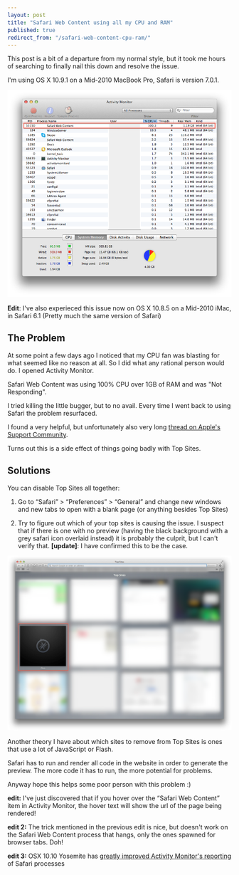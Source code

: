 ```yaml
---
layout: post
title: "Safari Web Content using all my CPU and RAM"
published: true
redirect_from: "/safari-web-content-cpu-ram/"
---
```


This post is a bit of a departure from my normal style, but it took me hours of searching to finally nail this down and resolve the issue.

I'm using OS X 10.9.1 on a Mid-2010 MacBook Pro, Safari is version 7.0.1.

<img src="/img/2014-01-16-activity-monitor.png" class="screenshot" alt="Activity Monitor">


**Edit**: I've also experieced this issue now on OS X 10.8.5 on a Mid-2010 iMac, in Safari 6.1 (Pretty much the same version of Safari)

## The Problem

At some point a few days ago I noticed that my CPU fan was blasting for what seemed like no reason at all. So I did what any rational person would do. I opened Activity Monitor.

Safari Web Content was using 100% CPU over 1GB of RAM and was "Not Responding".

I tried killing the little bugger, but to no avail. Every time I  went back to using Safari the problem resurfaced.

I found a very helpful, but unfortunately also very long [thread on Apple's Support Community](https://discussions.apple.com/thread/3190569).

Turns out this is a side effect of things going badly with Top Sites.

## Solutions

You can disable Top Sites all together:

1. Go to “Safari” > “Preferences” > “General” and change new windows and new tabs to open with a blank page (or anything besides Top Sites)

2. Try to figure out which of your top sites is causing the issue. I suspect that if there is one with no preview (having the black background with a grey safari icon overlaid instead) it is probably the culprit, but I can't verify that. **[update]**: I have confirmed this to be the case.

<img src="/img/2014-01-16-Top-Sites.png" alt="Safari Top Sites" class="screenshot">


Another theory I have about which sites to remove from Top Sites is ones that use a lot of JavaScript or Flash.

Safari has to run and render all code in the website in order to generate the preview. The more code it has to run, the more potential for problems.

Anyway hope this helps some poor person with this problem :)

**edit:** I've just discovered that if you hover over the “Safari Web Content” item in Activity Monitor, the hover text will show the url of the page being rendered!

**edit 2:** The trick mentioned in the previous edit is nice, but doesn't work on the Safari Web Content process that hangs, only the ones spawned for browser tabs. Doh!
    
**edit 3:** OSX 10.10 Yosemite has [greatly improved Activity Monitor's reporting](http://arstechnica.com/apple/2014/10/os-x-10-10/24/) of Safari processes

